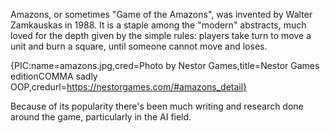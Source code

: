 Amazons, or sometimes "Game of the Amazons", was invented by Walter Zamkauskas in 1988. It is a staple among the "modern" abstracts, much loved for the depth given by the simple rules: players take turn to move a unit and burn a square, until someone cannot move and loses.

{PIC:name=amazons.jpg,cred=Photo by Nestor Games,title=Nestor Games editionCOMMA sadly OOP,credurl=https://nestorgames.com/#amazons_detail}

Because of its popularity there's been much writing and research done around the game, particularly in the AI field.
